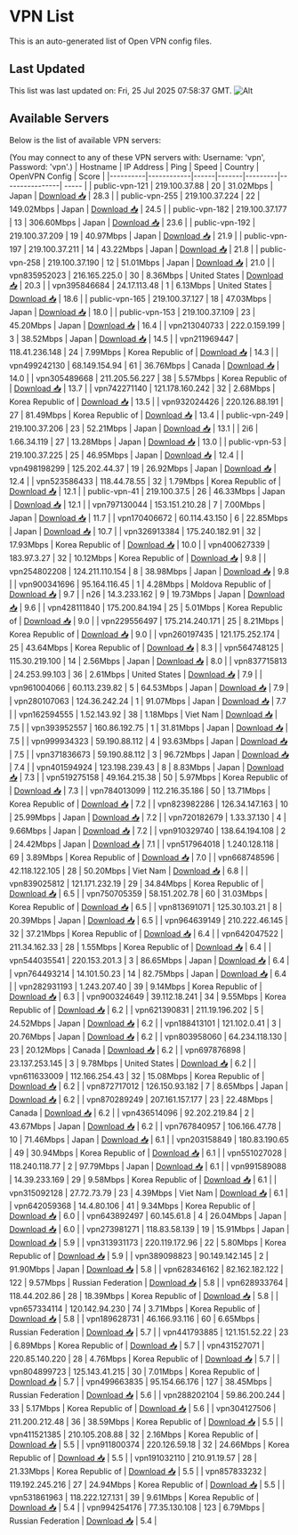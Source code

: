 # VPN List

This is an auto-generated list of Open VPN config files.

## Last Updated

This list was last updated on: Fri, 25 Jul 2025 07:58:37 GMT.
![Alt](https://repobeats.axiom.co/api/embed/186b98318ef1479477931607c1ad7d823f12451f.svg "Repobeats analytics image")

## Available Servers

Below is the list of available VPN servers:

(You may connect to any of these VPN servers with: Username: 'vpn', Password: 'vpn'.)
| Hostname | IP Address | Ping | Speed | Country | OpenVPN Config | Score |
|----------|------------|------|-------|---------|----------------| ----- |
| public-vpn-121 | 219.100.37.88 | 20 | 31.02Mbps | Japan | [Download 📥](./configs/server_0_JP.ovpn) | 28.3 |
| public-vpn-255 | 219.100.37.224 | 22 | 149.02Mbps | Japan | [Download 📥](./configs/server_1_JP.ovpn) | 24.5 |
| public-vpn-182 | 219.100.37.177 | 13 | 306.60Mbps | Japan | [Download 📥](./configs/server_2_JP.ovpn) | 23.6 |
| public-vpn-192 | 219.100.37.209 | 19 | 40.97Mbps | Japan | [Download 📥](./configs/server_3_JP.ovpn) | 21.9 |
| public-vpn-197 | 219.100.37.211 | 14 | 43.22Mbps | Japan | [Download 📥](./configs/server_4_JP.ovpn) | 21.8 |
| public-vpn-258 | 219.100.37.190 | 12 | 51.01Mbps | Japan | [Download 📥](./configs/server_5_JP.ovpn) | 21.0 |
| vpn835952023 | 216.165.225.0 | 30 | 8.36Mbps | United States | [Download 📥](./configs/server_6_US.ovpn) | 20.3 |
| vpn395846684 | 24.17.113.48 | 1 | 6.13Mbps | United States | [Download 📥](./configs/server_7_US.ovpn) | 18.6 |
| public-vpn-165 | 219.100.37.127 | 18 | 47.03Mbps | Japan | [Download 📥](./configs/server_8_JP.ovpn) | 18.0 |
| public-vpn-153 | 219.100.37.109 | 23 | 45.20Mbps | Japan | [Download 📥](./configs/server_9_JP.ovpn) | 16.4 |
| vpn213040733 | 222.0.159.199 | 3 | 38.52Mbps | Japan | [Download 📥](./configs/server_10_JP.ovpn) | 14.5 |
| vpn211969447 | 118.41.236.148 | 24 | 7.99Mbps | Korea Republic of | [Download 📥](./configs/server_11_KR.ovpn) | 14.3 |
| vpn499242130 | 68.149.154.94 | 61 | 36.76Mbps | Canada | [Download 📥](./configs/server_12_CA.ovpn) | 14.0 |
| vpn305489668 | 211.205.56.227 | 38 | 5.57Mbps | Korea Republic of | [Download 📥](./configs/server_13_KR.ovpn) | 13.7 |
| vpn742271140 | 121.178.160.242 | 32 | 2.68Mbps | Korea Republic of | [Download 📥](./configs/server_14_KR.ovpn) | 13.5 |
| vpn932024426 | 220.126.88.191 | 27 | 81.49Mbps | Korea Republic of | [Download 📥](./configs/server_15_KR.ovpn) | 13.4 |
| public-vpn-249 | 219.100.37.206 | 23 | 52.21Mbps | Japan | [Download 📥](./configs/server_16_JP.ovpn) | 13.1 |
| 2i6 | 1.66.34.119 | 27 | 13.28Mbps | Japan | [Download 📥](./configs/server_17_JP.ovpn) | 13.0 |
| public-vpn-53 | 219.100.37.225 | 25 | 46.95Mbps | Japan | [Download 📥](./configs/server_18_JP.ovpn) | 12.4 |
| vpn498198299 | 125.202.44.37 | 19 | 26.92Mbps | Japan | [Download 📥](./configs/server_19_JP.ovpn) | 12.4 |
| vpn523586433 | 118.44.78.55 | 32 | 1.79Mbps | Korea Republic of | [Download 📥](./configs/server_20_KR.ovpn) | 12.1 |
| public-vpn-41 | 219.100.37.5 | 26 | 46.33Mbps | Japan | [Download 📥](./configs/server_21_JP.ovpn) | 12.1 |
| vpn797130044 | 153.151.210.28 | 7 | 7.00Mbps | Japan | [Download 📥](./configs/server_22_JP.ovpn) | 11.7 |
| vpn170406672 | 60.114.43.150 | 6 | 22.85Mbps | Japan | [Download 📥](./configs/server_23_JP.ovpn) | 10.7 |
| vpn326913384 | 175.240.182.91 | 32 | 17.93Mbps | Korea Republic of | [Download 📥](./configs/server_24_KR.ovpn) | 10.0 |
| vpn400627339 | 183.97.3.27 | 32 | 10.12Mbps | Korea Republic of | [Download 📥](./configs/server_25_KR.ovpn) | 9.8 |
| vpn254802208 | 124.211.110.154 | 8 | 38.98Mbps | Japan | [Download 📥](./configs/server_26_JP.ovpn) | 9.8 |
| vpn900341696 | 95.164.116.45 | 1 | 4.28Mbps | Moldova Republic of | [Download 📥](./configs/server_27_MD.ovpn) | 9.7 |
| n26 | 14.3.233.162 | 9 | 19.73Mbps | Japan | [Download 📥](./configs/server_28_JP.ovpn) | 9.6 |
| vpn428111840 | 175.200.84.194 | 25 | 5.01Mbps | Korea Republic of | [Download 📥](./configs/server_29_KR.ovpn) | 9.0 |
| vpn229556497 | 175.214.240.171 | 25 | 8.21Mbps | Korea Republic of | [Download 📥](./configs/server_30_KR.ovpn) | 9.0 |
| vpn260197435 | 121.175.252.174 | 25 | 43.64Mbps | Korea Republic of | [Download 📥](./configs/server_31_KR.ovpn) | 8.3 |
| vpn564748125 | 115.30.219.100 | 14 | 2.56Mbps | Japan | [Download 📥](./configs/server_32_JP.ovpn) | 8.0 |
| vpn837715813 | 24.253.99.103 | 36 | 2.61Mbps | United States | [Download 📥](./configs/server_33_US.ovpn) | 7.9 |
| vpn961004066 | 60.113.239.82 | 5 | 64.53Mbps | Japan | [Download 📥](./configs/server_34_JP.ovpn) | 7.9 |
| vpn280107063 | 124.36.242.24 | 1 | 91.07Mbps | Japan | [Download 📥](./configs/server_35_JP.ovpn) | 7.7 |
| vpn162594555 | 1.52.143.92 | 38 | 1.18Mbps | Viet Nam | [Download 📥](./configs/server_36_VN.ovpn) | 7.5 |
| vpn393952557 | 160.86.192.75 | 1 | 31.81Mbps | Japan | [Download 📥](./configs/server_37_JP.ovpn) | 7.5 |
| vpn999934323 | 59.190.88.112 | 4 | 93.63Mbps | Japan | [Download 📥](./configs/server_38_JP.ovpn) | 7.5 |
| vpn371836673 | 59.190.88.112 | 3 | 96.72Mbps | Japan | [Download 📥](./configs/server_39_JP.ovpn) | 7.4 |
| vpn401594924 | 123.198.239.43 | 8 | 8.83Mbps | Japan | [Download 📥](./configs/server_40_JP.ovpn) | 7.3 |
| vpn519275158 | 49.164.215.38 | 50 | 5.97Mbps | Korea Republic of | [Download 📥](./configs/server_41_KR.ovpn) | 7.3 |
| vpn784013099 | 112.216.35.186 | 50 | 13.71Mbps | Korea Republic of | [Download 📥](./configs/server_42_KR.ovpn) | 7.2 |
| vpn823982286 | 126.34.147.163 | 10 | 25.99Mbps | Japan | [Download 📥](./configs/server_43_JP.ovpn) | 7.2 |
| vpn720182679 | 1.33.37.130 | 4 | 9.66Mbps | Japan | [Download 📥](./configs/server_44_JP.ovpn) | 7.2 |
| vpn910329740 | 138.64.194.108 | 2 | 24.42Mbps | Japan | [Download 📥](./configs/server_45_JP.ovpn) | 7.1 |
| vpn517964018 | 1.240.128.118 | 69 | 3.89Mbps | Korea Republic of | [Download 📥](./configs/server_46_KR.ovpn) | 7.0 |
| vpn668748596 | 42.118.122.105 | 28 | 50.20Mbps | Viet Nam | [Download 📥](./configs/server_47_VN.ovpn) | 6.8 |
| vpn839025812 | 121.171.232.19 | 29 | 34.84Mbps | Korea Republic of | [Download 📥](./configs/server_48_KR.ovpn) | 6.5 |
| vpn750705359 | 58.151.202.78 | 60 | 31.03Mbps | Korea Republic of | [Download 📥](./configs/server_49_KR.ovpn) | 6.5 |
| vpn813691071 | 125.30.103.21 | 8 | 20.39Mbps | Japan | [Download 📥](./configs/server_50_JP.ovpn) | 6.5 |
| vpn964639149 | 210.222.46.145 | 32 | 37.21Mbps | Korea Republic of | [Download 📥](./configs/server_51_KR.ovpn) | 6.4 |
| vpn642047522 | 211.34.162.33 | 28 | 1.55Mbps | Korea Republic of | [Download 📥](./configs/server_52_KR.ovpn) | 6.4 |
| vpn544035541 | 220.153.201.3 | 3 | 86.65Mbps | Japan | [Download 📥](./configs/server_53_JP.ovpn) | 6.4 |
| vpn764493214 | 14.101.50.23 | 14 | 82.75Mbps | Japan | [Download 📥](./configs/server_54_JP.ovpn) | 6.4 |
| vpn282931193 | 1.243.207.40 | 39 | 9.14Mbps | Korea Republic of | [Download 📥](./configs/server_55_KR.ovpn) | 6.3 |
| vpn900324649 | 39.112.18.241 | 34 | 9.55Mbps | Korea Republic of | [Download 📥](./configs/server_56_KR.ovpn) | 6.2 |
| vpn621390831 | 211.19.196.202 | 5 | 24.52Mbps | Japan | [Download 📥](./configs/server_57_JP.ovpn) | 6.2 |
| vpn188413101 | 121.102.0.41 | 3 | 20.76Mbps | Japan | [Download 📥](./configs/server_58_JP.ovpn) | 6.2 |
| vpn803958060 | 64.234.118.130 | 23 | 20.12Mbps | Canada | [Download 📥](./configs/server_59_CA.ovpn) | 6.2 |
| vpn697876898 | 23.137.253.145 | 3 | 9.78Mbps | United States | [Download 📥](./configs/server_60_US.ovpn) | 6.2 |
| vpn611633009 | 112.166.254.43 | 32 | 15.08Mbps | Korea Republic of | [Download 📥](./configs/server_61_KR.ovpn) | 6.2 |
| vpn872717012 | 126.150.93.182 | 7 | 8.65Mbps | Japan | [Download 📥](./configs/server_62_JP.ovpn) | 6.2 |
| vpn870289249 | 207.161.157.177 | 23 | 22.48Mbps | Canada | [Download 📥](./configs/server_63_CA.ovpn) | 6.2 |
| vpn436514096 | 92.202.219.84 | 2 | 43.67Mbps | Japan | [Download 📥](./configs/server_64_JP.ovpn) | 6.2 |
| vpn767840957 | 106.166.47.78 | 10 | 71.46Mbps | Japan | [Download 📥](./configs/server_65_JP.ovpn) | 6.1 |
| vpn203158849 | 180.83.190.65 | 49 | 30.94Mbps | Korea Republic of | [Download 📥](./configs/server_66_KR.ovpn) | 6.1 |
| vpn551027028 | 118.240.118.77 | 2 | 97.79Mbps | Japan | [Download 📥](./configs/server_67_JP.ovpn) | 6.1 |
| vpn991589088 | 14.39.233.169 | 29 | 9.58Mbps | Korea Republic of | [Download 📥](./configs/server_68_KR.ovpn) | 6.1 |
| vpn315092128 | 27.72.73.79 | 23 | 4.39Mbps | Viet Nam | [Download 📥](./configs/server_69_VN.ovpn) | 6.1 |
| vpn642059368 | 14.4.80.106 | 41 | 9.34Mbps | Korea Republic of | [Download 📥](./configs/server_70_KR.ovpn) | 6.0 |
| vpn643892497 | 60.145.61.8 | 4 | 26.04Mbps | Japan | [Download 📥](./configs/server_71_JP.ovpn) | 6.0 |
| vpn273981271 | 118.83.58.139 | 19 | 15.91Mbps | Japan | [Download 📥](./configs/server_72_JP.ovpn) | 5.9 |
| vpn313931173 | 220.119.172.96 | 22 | 5.80Mbps | Korea Republic of | [Download 📥](./configs/server_73_KR.ovpn) | 5.9 |
| vpn389098823 | 90.149.142.145 | 2 | 91.90Mbps | Japan | [Download 📥](./configs/server_74_JP.ovpn) | 5.8 |
| vpn628346162 | 82.162.182.122 | 122 | 9.57Mbps | Russian Federation | [Download 📥](./configs/server_75_RU.ovpn) | 5.8 |
| vpn628933764 | 118.44.202.86 | 28 | 18.39Mbps | Korea Republic of | [Download 📥](./configs/server_76_KR.ovpn) | 5.8 |
| vpn657334114 | 120.142.94.230 | 74 | 3.71Mbps | Korea Republic of | [Download 📥](./configs/server_77_KR.ovpn) | 5.8 |
| vpn189628731 | 46.166.93.116 | 60 | 6.65Mbps | Russian Federation | [Download 📥](./configs/server_78_RU.ovpn) | 5.7 |
| vpn441793885 | 121.151.52.22 | 23 | 6.89Mbps | Korea Republic of | [Download 📥](./configs/server_79_KR.ovpn) | 5.7 |
| vpn431527071 | 220.85.140.220 | 28 | 4.76Mbps | Korea Republic of | [Download 📥](./configs/server_80_KR.ovpn) | 5.7 |
| vpn804899723 | 125.143.41.215 | 30 | 7.01Mbps | Korea Republic of | [Download 📥](./configs/server_81_KR.ovpn) | 5.7 |
| vpn499663835 | 95.154.66.176 | 127 | 38.45Mbps | Russian Federation | [Download 📥](./configs/server_82_RU.ovpn) | 5.6 |
| vpn288202104 | 59.86.200.244 | 33 | 5.17Mbps | Korea Republic of | [Download 📥](./configs/server_83_KR.ovpn) | 5.6 |
| vpn304127506 | 211.200.212.48 | 36 | 38.59Mbps | Korea Republic of | [Download 📥](./configs/server_84_KR.ovpn) | 5.5 |
| vpn411521385 | 210.105.208.88 | 32 | 2.16Mbps | Korea Republic of | [Download 📥](./configs/server_85_KR.ovpn) | 5.5 |
| vpn911800374 | 220.126.59.18 | 32 | 24.66Mbps | Korea Republic of | [Download 📥](./configs/server_86_KR.ovpn) | 5.5 |
| vpn191032110 | 210.91.19.57 | 28 | 21.33Mbps | Korea Republic of | [Download 📥](./configs/server_87_KR.ovpn) | 5.5 |
| vpn857833232 | 119.192.245.216 | 27 | 24.94Mbps | Korea Republic of | [Download 📥](./configs/server_88_KR.ovpn) | 5.5 |
| vpn531861963 | 118.222.127.131 | 39 | 9.61Mbps | Korea Republic of | [Download 📥](./configs/server_89_KR.ovpn) | 5.4 |
| vpn994254176 | 77.35.130.108 | 123 | 6.79Mbps | Russian Federation | [Download 📥](./configs/server_90_RU.ovpn) | 5.4 |
